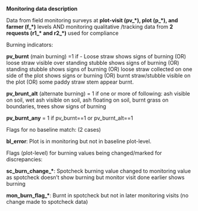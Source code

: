 **Monitoring data description** 

Data from field monitoring surveys at **plot-visit (pv_\*), plot (p_\*), and farmer (f_\*)** levels AND monitoring qualitative /tracking data from **2 requests (r1_\* and r2_\*)** used for compliance

Burning indicators: 

**pv_burnt** (main burning) =1 if - Loose straw shows signs of burning (OR) loose straw visible over standing stubble shows signs of burning (OR) standing stubble shows signs of burning (OR) loose straw collected on one side of the plot shows signs or burning (OR) burnt straw/stubble visible on the plot (OR) some paddy straw stem appear burnt.

**pv_brunt_alt** (alternate burning) = 1 if one or more of following: ash visible on soil, wet ash visible on soil, ash floating on soil, burnt grass on boundaries, trees show signs of burning

**pv_burnt_any** = 1 if pv_burnt==1 or pv_burnt_alt==1

 

Flags for no baseline match: (2 cases)

**bl_error**: Plot is in monitoring but not in baseline plot-level. 

Flags (plot-level) for burning values being changed/marked for discrepancies:

**sc_burn_change_\***: Spotcheck burning value changed to monitoring value as spotcheck doesn’t show burning but monitor visit done earlier shows burning 

**mon_burn_flag_\***: Burnt in spotcheck but not in later monitoring visits (no change made to spotcheck data)
